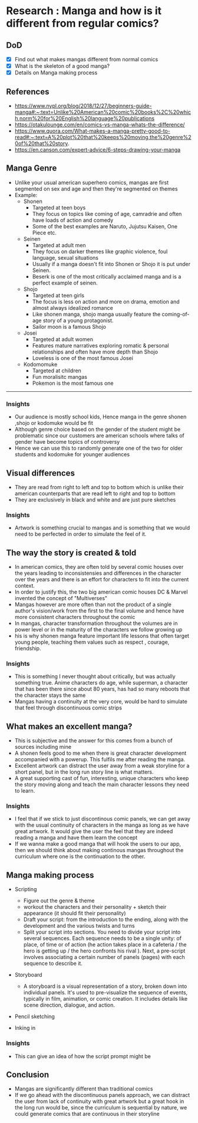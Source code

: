 # Research : Manga and how is it different from regular comics?

## DoD
- [x] Find out what makes mangas different from normal comics
- [x] What is the skeleton of a good manga?
- [x] Details on Manga making process

## References
- https://www.nypl.org/blog/2018/12/27/beginners-guide-manga#:~:text=Unlike%20American%20comic%20books%2C%20which,norm%20for%20English%20language%20publications
- https://otakulounge.com/en/comics-vs-manga-whats-the-difference/
- https://www.quora.com/What-makes-a-manga-pretty-good-to-read#:~:text=A%20plot%20that%20keeps%20moving,the%20genre%20of%20that%20story.
- https://en.canson.com/expert-advice/6-steps-drawing-your-manga

## Manga Genre
- Unlike your usual american superhero comics, mangas are first segmented on sex and age and then they're segmented on themes
- Example:
    - Shonen
        - Targeted at teen boys
        - They focus on topics like coming of age, camradrie and often have loads of action and comedy
        - Some of the best examples are Naruto, Jujutsu Kaisen, One Piece etc.
    - Seinen
        - Targeted at adult men
        - They focus on darker themes like graphic violence, foul language, sexual situations
        - Usually if a manga doesn't fit into Shonen or Shojo it is put under Seinen.
        - Beserk is one of the most critically acclaimed manga and is a perfect example of seinen.
    - Shojo
        - Targeted at teen girls
        - The focus is less on action and more on drama, emotion and almost always idealized romance
        - Like shonen manga, shojo manga usually feature the coming-of-age story of a young protagonist.
        - Sailor moon is a famous Shojo
    - Josei
        - Targeted at adult women
        - Features mature narratives exploring romatic & personal relationships and often have more depth than Shojo
        - Loveless is one of the most famous Josei
    - Kodomomuke
        - Targeted at children
        - Fun moralisitc mangas
        - Pokemon is the most famous one

---

### Insights
- Our audience is mostly school kids, Hence manga in the genre shonen ,shojo or kodomuke would be fit
- Although genre choice based on the gender of the student might be problematic since our customers are american schools where talks of gender have become topics of controversy
- Hence we can use this to randomly generate one of the two for older students and kodomuke for younger audiences

## Visual differences
- They are read from right to left and top to bottom which is unlike their american counterparts that are read left to right and top to bottom
- They are exclusively in black and white and are just pure sketches

### Insights
- Artwork is something crucial to mangas and is something that we would need to be perfected in order to simulate the feel of it.

## The way the story is created & told
- In american comics, they are often told by several comic houses over the years leading to inconsistensies and differences in the character over the years and there is an effort for characters to fit into the current context.
- In order to justify this, the two big american comic houses DC & Marvel invented the concept of "Multiverses"
- Mangas however are more often than not the product of a single author's vision/work from the first to the final volume and hence have more consistent characters throughout the comic
- In mangas, character transformation throughout the volumes are in power level or in the maturity of the characters we follow growing up
- his is why shonen manga feature important life lessons that often target young people, teaching them values such as respect , courage, friendship.

### Insights
- This is something I never thought about critically, but was actually something true. Anime characters do age, while superman, a character that has been there since about 80 years, has had so many reboots that the character stays the same
- Mangas having a continuity at the very core, would be hard to simulate that feel through discontinuous comic strips

## What makes an excellent manga?
- This is subjective and the answer for this comes from a bunch of sources including mine
- A shonen feels good to me when there is great character development accompanied with a powerup. This fulfils me after reading the manga.
- Excellent artwork can distract the user away from a weak storyline for a short panel, but in the long run story line is what matters.
- A great supporting cast of fun, interesting, unique characters who keep the story moving along and teach the main character lessons they need to learn.

### Insights
- I feel that if we stick to just discontinous comic panels, we can get away with the usual continuity of characters in the manga as long as we have great artwork. It would give the user the feel that they are indeed reading a manga and have them learn the concept
- If we wanna make a good manga that will hook the users to our app, then we should think about making continous mangas throughout the curriculum where one is the continuation to the other.

## Manga making process
- Scripting
    - Figure out the genre & theme
    - workout the characters and their personality + sketch their appearance (it should fit their personality)
    - Draft your script: from the introduction to the ending, along with the development and the various twists and turns
    - Split your script into sections. You need to divide your script into several sequences. Each sequence needs to be a single unity: of place, of time or of action (he action takes place in a cafeteria / the hero is getting up / the hero confronts his rival ). Next, a pre-script involves associating a certain number of panels (pages) with each sequence to describe it.

- Storyboard
    - A storyboard is a visual representation of a story, broken down into individual panels. It's used to pre-visualize the sequence of events, typically in film, animation, or comic creation. It includes details like scene direction, dialogue, and action.

- Pencil sketching 

- Inking in

### Insights
- This can give an idea of how the script prompt might be

## Conclusion
- Mangas are significantly different than traditional comics 
- If we go ahead with the discontinuous panels approach, we can distract the user from lack of continuity with great artwork but a great hook in the long run would be, since the curriculum is sequential by nature, we could generate comics that are continuous in their storyline
